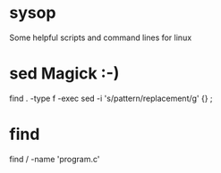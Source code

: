 # sysop
Some helpful scripts and command lines for linux

# sed Magick :-)
find . -type f -exec sed -i 's/pattern/replacement/g' {} \;

# find
find / -name 'program.c'
